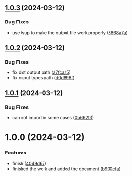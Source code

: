 ## [1.0.3](https://github.com/molvqingtai/testing-library-extra/compare/v1.0.2...v1.0.3) (2024-03-12)


### Bug Fixes

* use tsup to make the output file work properly ([8868a7a](https://github.com/molvqingtai/testing-library-extra/commit/8868a7a216bf6797920eca2c8e4d8d80bfb139ff))

## [1.0.2](https://github.com/molvqingtai/testing-library-extra/compare/v1.0.1...v1.0.2) (2024-03-12)


### Bug Fixes

* fix dist output path ([a7fcaa5](https://github.com/molvqingtai/testing-library-extra/commit/a7fcaa55fd811120bcae4ae2467617d36a0e6f3c))
* fix ouput types path ([d0d896f](https://github.com/molvqingtai/testing-library-extra/commit/d0d896fe024500733336b4ec02a4c0fcba6008c3))

## [1.0.1](https://github.com/molvqingtai/testing-library-extra/compare/v1.0.0...v1.0.1) (2024-03-12)


### Bug Fixes

* can not import in some cases ([0b66213](https://github.com/molvqingtai/testing-library-extra/commit/0b6621349201200809e6c19e55c83ccd5e48483b))

# 1.0.0 (2024-03-12)


### Features

* finish ([4049d67](https://github.com/molvqingtai/testing-library-extra/commit/4049d6707644dc5170fbaeeab42ebb98dbb3c9b8))
* finished the work and added the document ([b900cfa](https://github.com/molvqingtai/testing-library-extra/commit/b900cfa7ac82ffd9cbb3aa0c4497430a4366e368))
